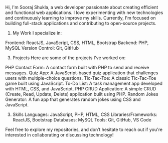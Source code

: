 Hi, I'm Sooraj Shukla, a web developer passionate about creating efficient and functional web applications. I love experimenting with new technologies and continuously learning to improve my skills. Currently, I'm focused on building full-stack applications and contributing to open-source projects.

1. My Work
I specialize in:

Frontend: ReactJS, JavaScript, CSS, HTML, Bootstrap
Backend: PHP, MySQL
Version Control: Git, GitHub

3. Projects
Here are some of the projects I've worked on:

PHP Contact Form: A contact form built with PHP to send and receive messages.
Quiz App: A JavaScript-based quiz application that challenges users with multiple-choice questions.
Tic-Tac-Toe: A classic Tic-Tac-Toe game built using JavaScript.
To-Do List: A task management app developed with HTML, CSS, and JavaScript.
PHP CRUD Application: A simple CRUD (Create, Read, Update, Delete) application built using PHP.
Random Jokes Generator: A fun app that generates random jokes using CSS and JavaScript.

3. Skills
Languages: JavaScript, PHP, HTML, CSS
Libraries/Frameworks: ReactJS, Bootstrap
Databases: MySQL
Tools: Git, GitHub, VS Code

Feel free to explore my repositories, and don’t hesitate to reach out if you're interested in collaborating or discussing technology!


<!--
**mewjiklive/mewjiklive** is a ✨ _special_ ✨ repository because its `README.md` (this file) appears on your GitHub profile.

Here are some ideas to get you started:

- 🔭 I’m currently working on ...
- 🌱 I’m currently learning ...
- 👯 I’m looking to collaborate on ...
- 🤔 I’m looking for help with ...
- 💬 Ask me about ...
- 📫 How to reach me: ...
- 😄 Pronouns: ...
- ⚡ Fun fact: ...
-->
